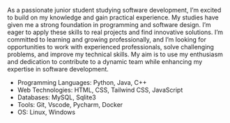 As a passionate junior student studying software development, I’m excited to build on my knowledge and gain practical experience. My studies have given me a strong foundation in programming and software design. I’m eager to apply these skills to real projects and find innovative solutions. I’m committed to learning and growing professionally, and I’m looking for opportunities to work with experienced professionals, solve challenging problems, and improve my technical skills. My aim is to use my enthusiasm and dedication to contribute to a dynamic team while enhancing my expertise in software development.

- Programming Languages: Python, Java, C++
- Web Technologies: HTML, CSS, Tailwind CSS, JavaScript
- Databases: MySQL, Sqlite3
- Tools: Git, Vscode, Pycharm, Docker
- OS: Linux, Windows

